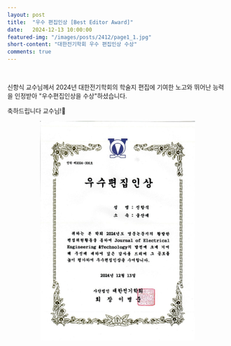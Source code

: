 ```yaml
---
layout: post
title:  "우수 편집인상 [Best Editor Award]" 
date:   2024-12-13 10:00:00
featured-img: "/images/posts/2412/page1_1.jpg"
short-content: "대한전기학회 우수 편집인상 수상" 
comments: true
---
```


<br> 
<p>
신항식 교수님께서 2024년 대한전기학회의 학술지 편집에 기여한 노고와 뛰어난 능력을 인정받아 "우수편집인상을 수상"하셨습니다.

축하드립니다 교수님!🎊

<div style="display: flex; justify-content: center;">
    <span class="image featured"><img src="/images/posts/2412/page1_1.jpg" alt="" style='height: 500px; object-fit: contain;'></span>
</div>